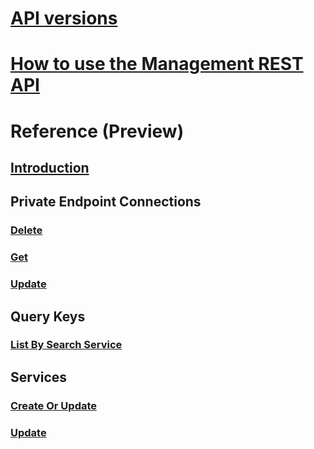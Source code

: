 # [API versions](management-api-versions.md)
# [How to use the Management REST API](search-howto-management-rest-api.md)
# Reference (Preview)
## [Introduction](index-2019-10-01-preview.md)
## Private Endpoint Connections
### [Delete](2019-10-01-preview/delete-privateendpointconnections.md)
### [Get](2019-10-01-preview/get-privateendpointconnections.md)
### [Update](2019-10-01-preview/update-privateendpointconnections.md)
## Query Keys
### [List By Search Service](2019-10-01-preview/post-querykeys.md)
## Services
### [Create Or Update](2019-10-01-preview/createorupdate-service.md)
### [Update](2019-10-01-preview/update-service.md)